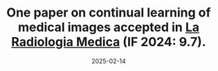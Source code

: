 ---
title: >-
    <i class="fas fa-book-open"></i> One paper on continual learning of medical images accepted in <a href="https://link.springer.com/journal/11547" target="_blank">La Radiologia Medica</a> (IF 2024: 9.7).
date: 2025-02-14
---